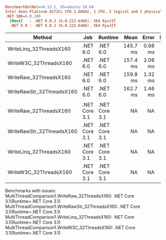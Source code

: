 ``` ini

BenchmarkDotNet=v0.13.1, OS=ubuntu 20.04
Intel Xeon Platinum 8272CL CPU 2.60GHz, 1 CPU, 2 logical and 2 physical cores
.NET SDK=6.0.200
  [Host]   : .NET 6.0.2 (6.0.222.6406), X64 RyuJIT
  .NET 6.0 : .NET 6.0.2 (6.0.222.6406), X64 RyuJIT


```
|                    Method |           Job |       Runtime |     Mean |   Error |  StdDev | Ratio | RatioSD |     Gen 0 |     Gen 1 |    Gen 2 |    Allocated |
|-------------------------- |-------------- |-------------- |---------:|--------:|--------:|------:|--------:|----------:|----------:|---------:|-------------:|
|   WriteLinq_32ThreadsX160 |      .NET 6.0 |      .NET 6.0 | 145.7 ms | 0.98 ms | 0.87 ms |  0.91 |    0.01 | 2750.0000 | 1000.0000 | 250.0000 | 44,672,016 B |
|    WriteW3C_32ThreadsX160 |      .NET 6.0 |      .NET 6.0 | 157.4 ms | 2.08 ms | 1.84 ms |  0.99 |    0.01 | 2333.3333 |  666.6667 |        - | 43,693,739 B |
|    WriteRaw_32ThreadsX160 |      .NET 6.0 |      .NET 6.0 | 159.8 ms | 1.32 ms | 1.17 ms |  1.00 |    0.00 | 3666.6667 |  666.6667 |        - | 68,033,171 B |
| WriteRawStr_32ThreadsX160 |      .NET 6.0 |      .NET 6.0 | 162.7 ms | 1.46 ms | 1.37 ms |  1.02 |    0.01 | 3333.3333 |  666.6667 |        - | 65,307,528 B |
|                           |               |               |          |         |         |       |         |           |           |          |              |
|    WriteRaw_32ThreadsX160 | .NET Core 3.1 | .NET Core 3.1 |       NA |      NA |      NA |     ? |       ? |         - |         - |        - |            - |
| WriteRawStr_32ThreadsX160 | .NET Core 3.1 | .NET Core 3.1 |       NA |      NA |      NA |     ? |       ? |         - |         - |        - |            - |
|   WriteLinq_32ThreadsX160 | .NET Core 3.1 | .NET Core 3.1 |       NA |      NA |      NA |     ? |       ? |         - |         - |        - |            - |
|    WriteW3C_32ThreadsX160 | .NET Core 3.1 | .NET Core 3.1 |       NA |      NA |      NA |     ? |       ? |         - |         - |        - |            - |

Benchmarks with issues:
  MultiThreadComparison1.WriteRaw_32ThreadsX160: .NET Core 3.1(Runtime=.NET Core 3.1)
  MultiThreadComparison1.WriteRawStr_32ThreadsX160: .NET Core 3.1(Runtime=.NET Core 3.1)
  MultiThreadComparison1.WriteLinq_32ThreadsX160: .NET Core 3.1(Runtime=.NET Core 3.1)
  MultiThreadComparison1.WriteW3C_32ThreadsX160: .NET Core 3.1(Runtime=.NET Core 3.1)
